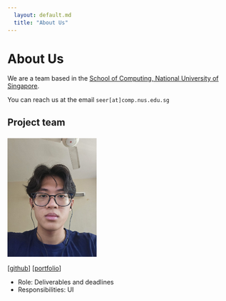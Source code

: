 ```yaml
---
  layout: default.md
  title: "About Us"
---
```


# About Us

We are a team based in the [School of Computing, National University of Singapore](http://www.comp.nus.edu.sg).

You can reach us at the email `seer[at]comp.nus.edu.sg`

## Project team

### 
<img src="images/zaviercsj.png" width="200px">

[[github](https://github.com/ZavierCSJ)]
[[portfolio](team/johndoe.md)]

* Role: Deliverables and deadlines
* Responsibilities: UI
